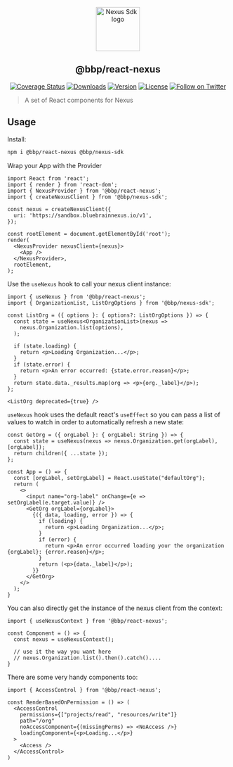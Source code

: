 <p align="center"><a href="https://github.com/BlueBrain/nexus-sdk-js" target="_blank" rel="noopener noreferrer"><img width="100" src="https://raw.githubusercontent.com/BlueBrain/nexus-webapp-commons/HEAD/nexus-js-logo.png" alt="Nexus Sdk logo"></a></p>

<h2 align="center">@bbp/react-nexus</h2>

<p align="center">
  <a href="https://codecov.io/gh/BlueBrain/nexus-sdk-js"><img src="https://codecov.io/gh/BlueBrain/nexus-sdk-js/branch/master/graph/badge.svg" alt="Coverage Status"></a>
  <a href="https://npmcharts.com/compare/@bbp/react-nexus?minimal=true"><img src="https://img.shields.io/npm/dm/@bbp/react-nexus.svg" alt="Downloads"></a>
  <a href="https://www.npmjs.com/package/@bbp/react-nexus"><img src="https://img.shields.io/npm/v/@bbp/nexus-sdk.svg" alt="Version"></a>
  <a href="https://www.npmjs.com/package/@bbp/react-nexus"><img src="https://img.shields.io/npm/l/@bbp/react-nexus.svg" alt="License"></a>
 <a href="https://twitter.com/intent/follow?screen_name=bluebrainnexus"><img alt="Follow on Twitter" src="https://img.shields.io/twitter/follow/bluebrainnexus.svg?style=social&label=Follow"></a>
</p>

> A set of React components for Nexus

## Usage

Install:

```sh
npm i @bbp/react-nexus @bbp/nexus-sdk
```

Wrap your App with the Provider

```tsx
import React from 'react';
import { render } from 'react-dom';
import { NexusProvider } from '@bbp/react-nexus';
import { createNexusClient } from '@bbp/nexus-sdk';

const nexus = createNexusClient({
  uri: 'https://sandbox.bluebrainnexus.io/v1',
});

const rootElement = document.getElementById('root');
render(
  <NexusProvider nexusClient={nexus}>
    <App />
  </NexusProvider>,
  rootElement,
);
```

Use the `useNexus` hook to call your nexus client instance:

```tsx
import { useNexus } from '@bbp/react-nexus';
import { OrganizationList, ListOrgOptions } from '@bbp/nexus-sdk';

const ListOrg = ({ options }: { options?: ListOrgOptions }) => {
  const state = useNexus<OrganizationList>(nexus =>
    nexus.Organization.list(options),
  );

  if (state.loading) {
    return <p>Loading Organization...</p>;
  }
  if (state.error) {
    return <p>An error occurred: {state.error.reason}</p>;
  }
  return state.data._results.map(org => <p>{org._label}</p>);
};

<ListOrg deprecated={true} />
```

`useNexus` hook uses the default react's `useEffect` so you can pass a list of values to watch in order to automatically refresh a new state:

```tsx
const GetOrg = ({ orgLabel }: { orgLabel: String }) => {
  const state = useNexus(nexus => nexus.Organization.get(orgLabel), [orgLabel]);
  return children({ ...state });
};

const App = () => {
  const [orgLabel, setOrgLabel] = React.useState("defaultOrg");
  return (
    <>
      <input name="org-label" onChange={e => setOrgLabel(e.target.value)} />
      <GetOrg orgLabel={orgLabel}>
        {({ data, loading, error }) => {
          if (loading) {
            return <p>Loading Organization...</p>;
          }
          if (error) {
            return <p>An error occurred loading your the organization {orgLabel}: {error.reason}</p>;
          }
          return (<p>{data._label}</p>);
        }}
      </GetOrg>
    </>
  );
}
```

You can also directly get the instance of the nexus client from the context:

```tsx
import { useNexusContext } from '@bbp/react-nexus';

const Component = () => {
  const nexus = useNexusContext();

  // use it the way you want here
  // nexus.Organization.list().then().catch()....
}

```

There are some very handy components too:

```tsx
import { AccessControl } from '@bbp/react-nexus';

const RenderBasedOnPermission = () => (
  <AccessControl
    permissions={["projects/read", "resources/write"]}
    path="/org"
    noAccessComponent={(missingPerms) => <NoAccess />}
    loadingComponent={<p>Loading...</p>}
  >
    <Access />
  </AccessControl>
)
```

